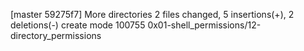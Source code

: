 [master 59275f7] More directories
 2 files changed, 5 insertions(+), 2 deletions(-)
 create mode 100755 0x01-shell_permissions/12-directory_permissions
